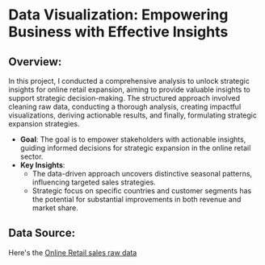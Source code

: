 # Data Visualization: Empowering Business with Effective Insights

## Overview:
In this project, I conducted a comprehensive analysis to unlock strategic insights for online retail expansion, aiming to provide valuable insights to support strategic decision-making. The structured approach involved cleaning raw data, conducting a thorough analysis, creating impactful visualizations, deriving actionable results, and finally, formulating strategic expansion strategies.

  - **Goal**: The goal is to empower stakeholders with actionable insights, guiding informed decisions for strategic expansion in the online retail sector.
  - **Key Insights**:
    - The data-driven approach uncovers distinctive seasonal patterns, influencing targeted sales strategies.
    - Strategic focus on specific countries and customer segments has the potential for substantial improvements in both revenue and market share.

## Data Source:
  Here's the [Online Retail sales raw data](https://github.com/yogeshkasar778/Tata-Group-Data-Visualization-Internship-Empowering_Business_with_effective_insights/blob/main/Task%201%20Framing%20the%20Business%20Scenario/Online%20Retail.xlsx)
